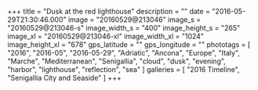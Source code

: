 +++
title = "Dusk at the red lighthouse"
description = ""
date = "2016-05-29T21:30:46.000"
image = "20160529@213046"
image_s = "20160529@213046-s"
image_width_s = "400"
image_height_s = "265"
image_xl = "20160529@213046-xl"
image_width_xl = "1024"
image_height_xl = "678"
gps_latitude = ""
gps_longitude = ""
phototags = [ "2016", "2016-05", "2016-05-29", "Adriatic", "Ancona", "Europe", "Italy", "Marche", "Mediterranean", "Senigallia", "cloud", "dusk", "evening", "harbor", "lighthouse", "reflection", "sea" ]
galleries = [ "2016 Timeline", "Senigallia City and Seaside" ]
+++
